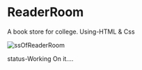 # ReaderRoom
A book store for college.
Using-HTML & Css

![ssOfReaderRoom](https://user-images.githubusercontent.com/109353834/230556226-0ef2f550-4d42-4b8b-bc45-78dc5f402afd.png)

status-Working On it....
